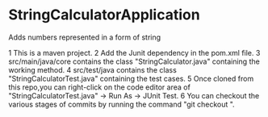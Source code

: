 # StringCalculatorApplication
 Adds numbers represented in a form of string
 
 1 This is a maven project. 
 2 Add the Junit dependency in the pom.xml file.
 3 src/main/java/core contains the class "StringCalculator.java" containing the working method.
 4 src/test/java contains the class "StringCalculatorTest.java" containing the test cases.
 5 Once cloned from this repo,you can right-click on the code editor area of "StringCalculatorTest.java" -> Run As -> JUnit Test.
 6 You can checkout the various stages of commits by running the command "git checkout <commit-id>".
